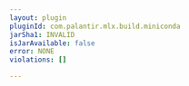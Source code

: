 ```yaml
---
layout: plugin
pluginId: com.palantir.mlx.build.miniconda
jarSha1: INVALID
isJarAvailable: false
error: NONE
violations: []

---
```

